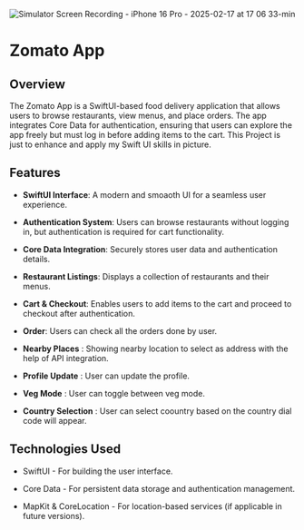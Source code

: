 ![Simulator Screen Recording - iPhone 16 Pro - 2025-02-17 at 17 06 33-min](https://github.com/user-attachments/assets/c0fb9825-f0a2-4e3b-942a-c1d6aed3eb1a)


Zomato App
==========

Overview
--------

The Zomato App is a SwiftUI-based food delivery application that allows users to browse restaurants, view menus, and place orders. The app integrates Core Data for authentication, ensuring that users can explore the app freely but must log in before adding items to the cart. This Project is just to enhance and apply my Swift UI skills in picture.

Features
--------

*   **SwiftUI Interface**: A modern and smoaoth UI for a seamless user experience.
    
*   **Authentication System**: Users can browse restaurants without logging in, but authentication is required for cart functionality.
    
*   **Core Data Integration**: Securely stores user data and authentication details.
    
*   **Restaurant Listings**: Displays a collection of restaurants and their menus.
    
*   **Cart & Checkout**: Enables users to add items to the cart and proceed to checkout after authentication.
    
*   **Order**: Users can check all the orders done by user.

*   **Nearby Places** : Showing nearby location to select as address with the help of API integration.

*   **Profile Update** : User can update the profile.

*   **Veg Mode** : User can toggle between veg mode.

*   **Country Selection** : User can select coountry based on the country dial code will appear.
    

Technologies Used
-----------------

*   SwiftUI - For building the user interface.
    
*   Core Data - For persistent data storage and authentication management.
    
*   MapKit & CoreLocation - For location-based services (if applicable in future versions).
